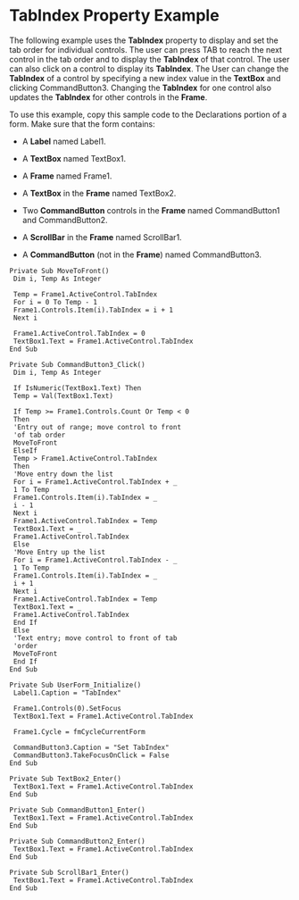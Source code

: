 
# TabIndex Property Example

The following example uses the  **TabIndex** property to display and set the tab order for individual controls. The user can press TAB to reach the next control in the tab order and to display the **TabIndex** of that control. The user can also click on a control to display its **TabIndex**. The User can change the  **TabIndex** of a control by specifying a new index value in the **TextBox** and clicking CommandButton3. Changing the **TabIndex** for one control also updates the **TabIndex** for other controls in the **Frame**.

To use this example, copy this sample code to the Declarations portion of a form. Make sure that the form contains:




- A  **Label** named Label1.
    
- A  **TextBox** named TextBox1.
    
- A  **Frame** named Frame1.
    
- A  **TextBox** in the **Frame** named TextBox2.
    
- Two  **CommandButton** controls in the **Frame** named CommandButton1 and CommandButton2.
    
- A  **ScrollBar** in the **Frame** named ScrollBar1.
    
- A  **CommandButton** (not in the **Frame**) named CommandButton3.
    




```
Private Sub MoveToFront() 
 Dim i, Temp As Integer 
 
 Temp = Frame1.ActiveControl.TabIndex 
 For i = 0 To Temp - 1 
 Frame1.Controls.Item(i).TabIndex = i + 1 
 Next i 
 
 Frame1.ActiveControl.TabIndex = 0 
 TextBox1.Text = Frame1.ActiveControl.TabIndex 
End Sub 
 
Private Sub CommandButton3_Click() 
 Dim i, Temp As Integer 
 
 If IsNumeric(TextBox1.Text) Then 
 Temp = Val(TextBox1.Text) 
 
 If Temp >= Frame1.Controls.Count Or Temp < 0 
 Then 
 'Entry out of range; move control to front 
 'of tab order 
 MoveToFront 
 ElseIf 
 Temp > Frame1.ActiveControl.TabIndex 
 Then 
 'Move entry down the list 
 For i = Frame1.ActiveControl.TabIndex + _ 
 1 To Temp 
 Frame1.Controls.Item(i).TabIndex = _ 
 i - 1 
 Next i 
 Frame1.ActiveControl.TabIndex = Temp 
 TextBox1.Text = _ 
 Frame1.ActiveControl.TabIndex 
 Else 
 'Move Entry up the list 
 For i = Frame1.ActiveControl.TabIndex - _ 
 1 To Temp 
 Frame1.Controls.Item(i).TabIndex = _ 
 i + 1 
 Next i 
 Frame1.ActiveControl.TabIndex = Temp 
 TextBox1.Text = _ 
 Frame1.ActiveControl.TabIndex 
 End If 
 Else 
 'Text entry; move control to front of tab 
 'order 
 MoveToFront 
 End If 
End Sub 
 
Private Sub UserForm_Initialize() 
 Label1.Caption = "TabIndex" 
 
 Frame1.Controls(0).SetFocus 
 TextBox1.Text = Frame1.ActiveControl.TabIndex 
 
 Frame1.Cycle = fmCycleCurrentForm 
 
 CommandButton3.Caption = "Set TabIndex" 
 CommandButton3.TakeFocusOnClick = False 
End Sub 
 
Private Sub TextBox2_Enter() 
 TextBox1.Text = Frame1.ActiveControl.TabIndex 
End Sub 
 
Private Sub CommandButton1_Enter() 
 TextBox1.Text = Frame1.ActiveControl.TabIndex 
End Sub 
 
Private Sub CommandButton2_Enter() 
 TextBox1.Text = Frame1.ActiveControl.TabIndex 
End Sub 
 
Private Sub ScrollBar1_Enter() 
 TextBox1.Text = Frame1.ActiveControl.TabIndex 
End Sub
```

